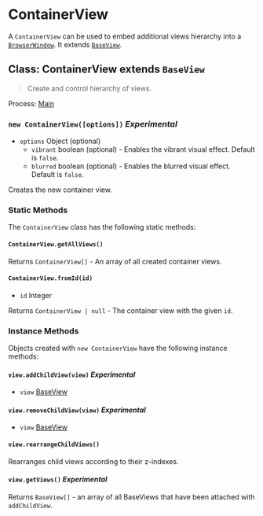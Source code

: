 # ContainerView

A `ContainerView` can be used to embed additional views hierarchy into a
[`BrowserWindow`](browser-window.md).
It extends [`BaseView`](base-view.md).

## Class: ContainerView extends `BaseView`

> Create and control hierarchy of views.

Process: [Main](../glossary.md#main-process)

### `new ContainerView([options])` _Experimental_

* `options` Object (optional)
  * `vibrant` boolean (optional) - Enables the vibrant visual effect. Default is `false`.
  * `blurred` boolean (optional) - Enables the blurred visual effect. Default is `false`.

Creates the new container view.

### Static Methods

The `ContainerView` class has the following static methods:

#### `ContainerView.getAllViews()`

Returns `ContainerView[]` - An array of all created container views.

#### `ContainerView.fromId(id)`

* `id` Integer

Returns `ContainerView | null` - The container view with the given `id`.

### Instance Methods

Objects created with `new ContainerView` have the following instance methods:

#### `view.addChildView(view)` _Experimental_

* `view` [BaseView](base-view.md)

#### `view.removeChildView(view)` _Experimental_

* `view` [BaseView](base-view.md)

#### `view.rearrangeChildViews()`

Rearranges child views according to their z-indexes.

#### `view.getViews()` _Experimental_

Returns `BaseView[]` - an array of all BaseViews that have been attached
with `addChildView`.
